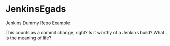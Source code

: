 # JenkinsEgads
Jenkins Dummy Repo Example

This counts as a commit change, right?  Is it worthy of a Jenkins build?  What is the meaning of life?
